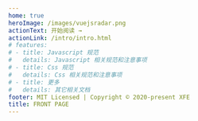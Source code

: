```yaml
---
home: true 
heroImage: /images/vuejsradar.png
actionText: 开始阅读 →
actionLink: /intro/intro.html
# features:
# - title: Javascript 规范 
#   details: Javascript 相关规范和注意事项
# - title: Css 规范
#   details: Css 相关规范和注意事项
# - title: 更多
#   details: 其它相关文档
footer: MIT Licensed | Copyright © 2020-present XFE 
title: FRONT PAGE
---
```

